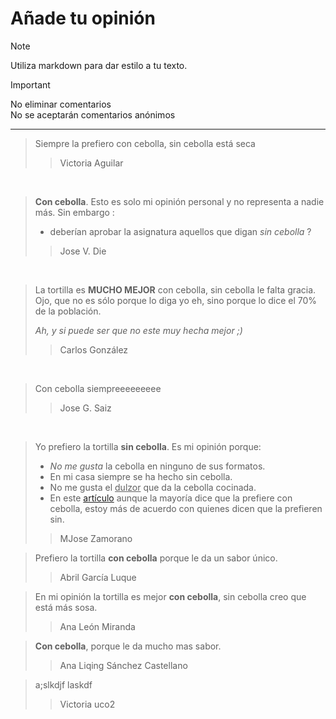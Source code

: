 # Añade tu opinión

> [!NOTE]
> Utiliza markdown para dar estilo a tu texto.


> [!IMPORTANT]
> No eliminar comentarios  
> No se aceptarán comentarios anónimos

---
> Siempre la prefiero con cebolla, sin cebolla está seca
>> Victoria Aguilar

<br>  
  
> **Con cebolla**. Esto es solo mi opinión personal y no representa a nadie más. Sin embargo :
>
>   * deberían aprobar la asignatura aquellos que digan *sin cebolla* ?
>
>>  Jose V. Die

<br>

>La tortilla es **MUCHO MEJOR** con cebolla, sin cebolla le falta gracia.  
>Ojo, que no es sólo porque lo diga yo eh, sino porque lo dice el 70% de la población.  
>
>*Ah, y si puede ser que no este muy hecha mejor ;)*  
>> Carlos González




<br>  

> Con cebolla siempreeeeeeeee
>> Jose G. Saiz

<br> 

> Yo prefiero la tortilla **sin cebolla**. Es mi opinión porque: 
> + *No me gusta* la cebolla en ninguno de sus formatos.
> + En mi casa siempre se ha hecho sin cebolla.
> + No me gusta el <ins>dulzor</ins> que da la cebolla cocinada.
> + En este [artículo](https://www.esquire.com/es/donde-comer-beber/a44381507/tortilla-patatas-con-sin-cebolla-chefs-michelin/) aunque la mayoría dice que la prefiere con cebolla, estoy más de acuerdo con quienes dicen que la prefieren sin.
>> MJose Zamorano


> Prefiero la tortilla **con cebolla** porque le da un sabor único.
>> Abril García Luque


> En mi opinión la tortilla es mejor **con cebolla**, sin cebolla creo que está más sosa.
>> Ana León Miranda

> **Con cebolla**, porque le da mucho mas sabor.
>> Ana Liqing Sánchez Castellano



> a;slkdjf laskdf
>> Victoria uco2

